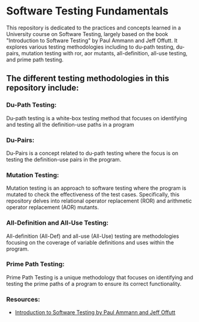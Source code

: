 # Software Testing Fundamentals

This repository is dedicated to the practices and concepts learned in a University course on Software Testing, largely based on the book "Introduction to Software Testing" by Paul Ammann and Jeff Offutt. 
It explores various testing methodologies including to du-path testing, du-pairs, mutation testing with ror, aor mutants, all-definition, all-use testing, and prime path testing.

## The different testing methodologies in this repository include:

### Du-Path Testing:
Du-path testing is a white-box testing method that focuses on identifying and testing all the definition-use paths in a program

### Du-Pairs:
Du-Pairs is a concept related to du-path testing where the focus is on testing the definition-use pairs in the program. 

### Mutation Testing:
Mutation testing is an approach to software testing where the program is mutated  to check the effectiveness of the test cases. Specifically, this repository delves into relational operator replacement (ROR) and arithmetic operator replacement (AOR) mutants.

### All-Definition and All-Use Testing:
All-definition (All-Def) and all-use (All-Use) testing are methodologies focusing on the coverage of variable definitions and uses within the program.

### Prime Path Testing:
Prime Path Testing is a unique methodology that focuses on identifying and testing the prime paths of a program to ensure its correct functionality. 

### Resources:
- [Introduction to Software Testing by Paul Ammann and Jeff Offutt](https://cs.gmu.edu/~offutt/softwaretest)
